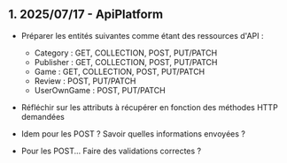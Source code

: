 
## 1. 2025/07/17 - ApiPlatform

- Préparer les entités suivantes comme étant des ressources d'API :
  - Category : GET, COLLECTION, POST, PUT/PATCH
  - Publisher : GET, COLLECTION, POST, PUT/PATCH
  - Game : GET, COLLECTION, POST, PUT/PATCH
  - Review : POST, PUT/PATCH
  - UserOwnGame : POST, PUT/PATCH

- Réfléchir sur les attributs à récupérer en fonction des méthodes HTTP demandées
- Idem pour les POST ? Savoir quelles informations envoyées ?
- Pour les POST... Faire des validations correctes ?
